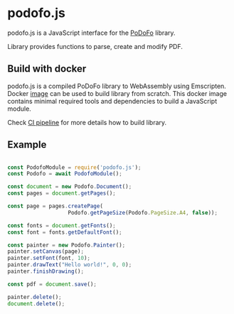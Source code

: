 # podofo.js

podofo.js is a JavaScript interface for the [PoDoFo](https://github.com/podofo/podofo) library.

Library provides functions to parse, create and modify PDF.

## Build with docker

podofo.js is a compiled PoDoFo library to WebAssembly using Emscripten. 
Docker [image](https://github.com/Antonov548/podofo.js-docker) can be used to build library from scratch.
This docker image contains minimal required tools and dependencies to build a JavaScript module.

Check [CI pipeline](https://github.com/Antonov548/podofo.js/blob/main/.github/workflows/ci.yaml) for more details how to build library.

## Example
```js

const PodofoModule = require('podofo.js');
const Podofo = await PodofoModule();

const document = new Podofo.Document();
const pages = document.getPages();

const page = pages.createPage(
                   Podofo.getPageSize(Podofo.PageSize.A4, false));

const fonts = document.getFonts();
const font = fonts.getDefaultFont();

const painter = new Podofo.Painter();
painter.setCanvas(page);
painter.setFont(font, 10);
painter.drawText("Hello world!", 0, 0);
painter.finishDrawing();

const pdf = document.save();

painter.delete();
document.delete();

```

